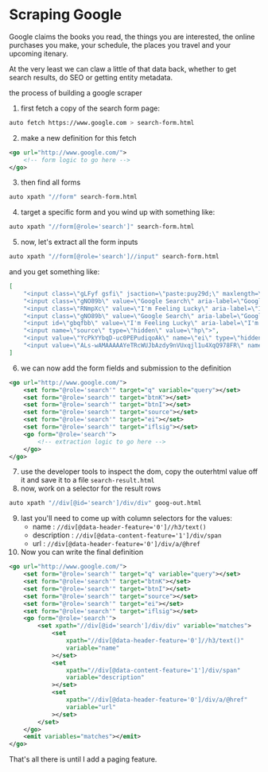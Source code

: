 Scraping Google
===============

Google claims the books you read, the things you are interested, the online purchases you make, your schedule, the places you travel and your upcoming itenary.

At the very least we can claw a little of that data back, whether to get search results, do SEO or getting entity metadata.

the process of building a google scraper

1. first fetch a copy of the search form page:
```bash
auto fetch https://www.google.com > search-form.html
```
2. make a new definition for this fetch
```xml
<go url="http://www.google.com/">
    <!-- form logic to go here -->
</go>
```
3. then find all forms
```bash
auto xpath "//form" search-form.html
```
4. target a specific form and you wind up with something like:
```bash
auto xpath "//form[@role='search']" search-form.html
```

5. now, let's extract all the form inputs
```bash
auto xpath "//form[@role='search']//input" search-form.html
```
and you get something like:
```json
[
    "<input class=\"gLFyf gsfi\" jsaction=\"paste:puy29d;\" maxlength=\"2048\" name=\"q\" type=\"text\" aria-autocomplete=\"both\" aria-haspopup=\"false\" autocapitalize=\"off\" autocomplete=\"off\" autocorrect=\"off\" autofocus=\"\" role=\"combobox\" spellcheck=\"false\" title=\"Search\" value=\"\" aria-label=\"Search\" data-ved=\"0ahUKEwjGnouyzrf1AhVrDjQIHTmsCpQQ39UDCAY\">",
    "<input class=\"gNO89b\" value=\"Google Search\" aria-label=\"Google Search\" name=\"btnK\" type=\"submit\" data-ved=\"0ahUKEwjGnouyzrf1AhVrDjQIHTmsCpQQ4dUDCAk\">",
    "<input class=\"RNmpXc\" value=\"I'm Feeling Lucky\" aria-label=\"I'm Feeling Lucky\" name=\"btnI\" type=\"submit\" jsaction=\"trigger.kWlxhc\" data-ved=\"0ahUKEwjGnouyzrf1AhVrDjQIHTmsCpQQ19QECAo\">",
    "<input class=\"gNO89b\" value=\"Google Search\" aria-label=\"Google Search\" name=\"btnK\" type=\"submit\" data-ved=\"0ahUKEwjGnouyzrf1AhVrDjQIHTmsCpQQ4dUDCA0\">",
    "<input id=\"gbqfbb\" value=\"I'm Feeling Lucky\" aria-label=\"I'm Feeling Lucky\" name=\"btnI\" type=\"submit\" data-ved=\"0ahUKEwjGnouyzrf1AhVrDjQIHTmsCpQQnRsIDg\">",
    "<input name=\"source\" type=\"hidden\" value=\"hp\">",
    "<input value=\"YcPkYYbqD-uc0PEPudiqoAk\" name=\"ei\" type=\"hidden\">",
    "<input value=\"ALs-wAMAAAAAYeTRcWUJbAzdy9nVUxqjl1u4XqQ978FR\" name=\"iflsig\" type=\"hidden\">"
]
```

6. we can now add the form fields and submission to the definition
```xml
<go url="http://www.google.com/">
    <set form="@role='search'" target="q" variable="query"></set>
    <set form="@role='search'" target="btnK"></set>
    <set form="@role='search'" target="btnI"></set>
    <set form="@role='search'" target="source"></set>
    <set form="@role='search'" target="ei"></set>
    <set form="@role='search'" target="iflsig"></set>
    <go form="@role='search'">
        <!-- extraction logic to go here -->
    </go>
</go>
```
7. use the developer tools to inspect the dom, copy the outerhtml value off it and save it to a file `search-result.html`
8. now, work on a selector for the result rows
```bash
auto xpath "//div[@id='search']/div/div" goog-out.html
```
9. last you'll need to come up with column selectors for the values:
    - name : `//div[@data-header-feature='0']//h3/text()`
    - description : `//div[@data-content-feature='1']/div/span`
    - url : `//div[@data-header-feature='0']/div/a/@href`
10. Now you can write the final definition
```xml
<go url="http://www.google.com/">
    <set form="@role='search'" target="q" variable="query"></set>
    <set form="@role='search'" target="btnK"></set>
    <set form="@role='search'" target="btnI"></set>
    <set form="@role='search'" target="source"></set>
    <set form="@role='search'" target="ei"></set>
    <set form="@role='search'" target="iflsig"></set>
    <go form="@role='search'">
        <set xpath="//div[@id='search']/div/div" variable="matches">
            <set
                xpath="//div[@data-header-feature='0']//h3/text()"
                variable="name"
            ></set>
            <set
                xpath="//div[@data-content-feature='1']/div/span"
                variable="description"
            ></set>
            <set
                xpath="//div[@data-header-feature='0']/div/a/@href"
                variable="url"
            ></set>
        </set>
    </go>
    <emit variables="matches"></emit>
</go>
```

That's all there is until I add a paging feature.
